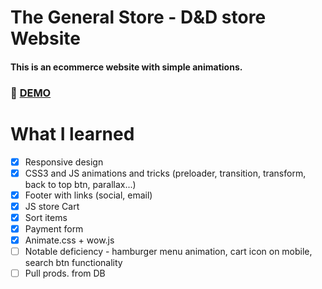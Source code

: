 # The General Store - D&D store Website
#### This is an ecommerce website with simple animations.

### :rocket: [DEMO](https://thegeneralstore.netlify.com/)

# What I learned

 * [x] Responsive design
 * [x] CSS3 and JS animations and tricks (preloader, transition, transform, back to top btn, parallax...)
 * [x] Footer with links (social, email)
 * [x] JS store Cart
 * [x] Sort items
 * [x] Payment form
 * [x] Animate.css + wow.js
 * [ ] Notable deficiency - hamburger menu animation, cart icon on mobile, search btn functionality
 * [ ] Pull prods. from DB
